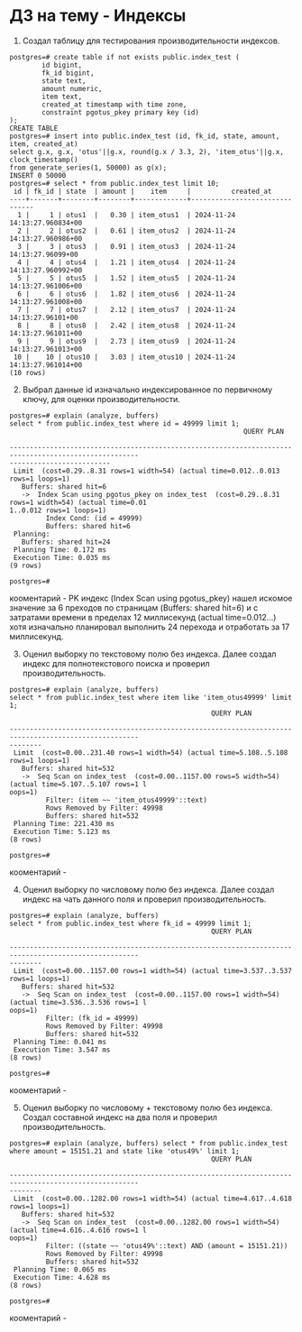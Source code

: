 # ДЗ на тему - Индексы
1) Создал таблицу для тестирования производительности индексов.
```
postgres=# create table if not exists public.index_test (
        id bigint,
        fk_id bigint,
        state text,
        amount numeric,
        item text,
        created_at timestamp with time zone,
        constraint pgotus_pkey primary key (id)
);
CREATE TABLE
postgres=# insert into public.index_test (id, fk_id, state, amount, item, created_at)
select g.x, g.x, 'otus'||g.x, round(g.x / 3.3, 2), 'item_otus'||g.x, clock_timestamp()
from generate_series(1, 50000) as g(x);
INSERT 0 50000
postgres=# select * from public.index_test limit 10;
 id | fk_id | state  | amount |    item     |          created_at
----+-------+--------+--------+-------------+-------------------------------
  1 |     1 | otus1  |   0.30 | item_otus1  | 2024-11-24 14:13:27.960834+00
  2 |     2 | otus2  |   0.61 | item_otus2  | 2024-11-24 14:13:27.960986+00
  3 |     3 | otus3  |   0.91 | item_otus3  | 2024-11-24 14:13:27.96099+00
  4 |     4 | otus4  |   1.21 | item_otus4  | 2024-11-24 14:13:27.960992+00
  5 |     5 | otus5  |   1.52 | item_otus5  | 2024-11-24 14:13:27.961006+00
  6 |     6 | otus6  |   1.82 | item_otus6  | 2024-11-24 14:13:27.961008+00
  7 |     7 | otus7  |   2.12 | item_otus7  | 2024-11-24 14:13:27.96101+00
  8 |     8 | otus8  |   2.42 | item_otus8  | 2024-11-24 14:13:27.961011+00
  9 |     9 | otus9  |   2.73 | item_otus9  | 2024-11-24 14:13:27.961013+00
 10 |    10 | otus10 |   3.03 | item_otus10 | 2024-11-24 14:13:27.961014+00
(10 rows)
```
2) Выбрал данные id изначально индексированное по первичному ключу, для оценки производительности.
```
postgres=# explain (analyze, buffers)
select * from public.index_test where id = 49999 limit 1;
                                                          QUERY PLAN

------------------------------------------------------------------------------------------------------
-------------------------
 Limit  (cost=0.29..8.31 rows=1 width=54) (actual time=0.012..0.013 rows=1 loops=1)
   Buffers: shared hit=6
   ->  Index Scan using pgotus_pkey on index_test  (cost=0.29..8.31 rows=1 width=54) (actual time=0.01
1..0.012 rows=1 loops=1)
         Index Cond: (id = 49999)
         Buffers: shared hit=6
 Planning:
   Buffers: shared hit=24
 Planning Time: 0.172 ms
 Execution Time: 0.035 ms
(9 rows)

postgres=#
```
кооментарий - PK индекс (Index Scan using pgotus_pkey) нашел искомое значение за 6 преходов по страницам (Buffers: shared hit=6) и с затратами времени в пределах 12 миллисекунд (actual time=0.012...) хотя изначально планировал выполнить 24 перехода и отработать за 17 миллисекунд.

3) Оценил выборку по текстовому полю без индекса. Далее создал индекс для полнотекстового поиска и проверил производительность.
```
postgres=# explain (analyze, buffers)
select * from public.index_test where item like 'item_otus49999' limit 1;
                                                  QUERY PLAN

------------------------------------------------------------------------------------------------------
--------
 Limit  (cost=0.00..231.40 rows=1 width=54) (actual time=5.108..5.108 rows=1 loops=1)
   Buffers: shared hit=532
   ->  Seq Scan on index_test  (cost=0.00..1157.00 rows=5 width=54) (actual time=5.107..5.107 rows=1 l
oops=1)
         Filter: (item ~~ 'item_otus49999'::text)
         Rows Removed by Filter: 49998
         Buffers: shared hit=532
 Planning Time: 221.430 ms
 Execution Time: 5.123 ms
(8 rows)

postgres=#

```
кооментарий - 

4) Оценил выборку по числовому полю без индекса. Далее создал индекс на чать данного поля и проверил производительность.
```
postgres=# explain (analyze, buffers)
select * from public.index_test where fk_id = 49999 limit 1;
                                                  QUERY PLAN

------------------------------------------------------------------------------------------------------
--------
 Limit  (cost=0.00..1157.00 rows=1 width=54) (actual time=3.537..3.537 rows=1 loops=1)
   Buffers: shared hit=532
   ->  Seq Scan on index_test  (cost=0.00..1157.00 rows=1 width=54) (actual time=3.536..3.536 rows=1 l
oops=1)
         Filter: (fk_id = 49999)
         Rows Removed by Filter: 49998
         Buffers: shared hit=532
 Planning Time: 0.041 ms
 Execution Time: 3.547 ms
(8 rows)

postgres=#

```
кооментарий - 

5) Оценил выборку по числовому + текстовому полю без индекса. Создал составной индекс на два поля и проверил производительность.
```
postgres=# explain (analyze, buffers) select * from public.index_test where amount = 15151.21 and state like 'otus49%' limit 1;
                                                  QUERY PLAN

------------------------------------------------------------------------------------------------------
--------
 Limit  (cost=0.00..1282.00 rows=1 width=54) (actual time=4.617..4.618 rows=1 loops=1)
   Buffers: shared hit=532
   ->  Seq Scan on index_test  (cost=0.00..1282.00 rows=1 width=54) (actual time=4.616..4.616 rows=1 l
oops=1)
         Filter: ((state ~~ 'otus49%'::text) AND (amount = 15151.21))
         Rows Removed by Filter: 49998
         Buffers: shared hit=532
 Planning Time: 0.065 ms
 Execution Time: 4.628 ms
(8 rows)

postgres=#

```
кооментарий - 
